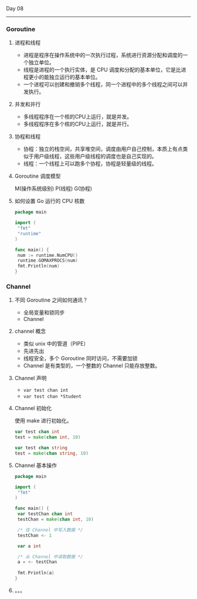 Day 08

---

### Goroutine

1. 进程和线程

   - 进程是程序在操作系统中的一次执行过程，系统进行资源分配和调度的一个独立单位。
   - 线程是进程的一个执行实体，是 CPU 调度和分配的基本单位，它是比进程更小的能独立运行的基本单位。
   - 一个进程可以创建和撤销多个线程，同一个进程中的多个线程之间可以并发执行。

2. 并发和并行

   - 多线程程序在一个核的CPU上运行，就是并发。
   - 多线程程序在多个核的CPU上运行，就是并行。

3. 协程和线程

   - 协程：独立的栈空间，共享堆空间，调度由用户自己控制，本质上有点类似于用户级线程，这些用户级线程的调度也是自己实现的。
   - 线程：一个线程上可以跑多个协程，协程是轻量级的线程。

4. Goroutine 调度模型

   M(操作系统级别) P(线程) G(协程)

5. 如何设置 Go 运行的 CPU 核数

   ```go
   package main
   
   import (
   	"fmt"
   	"runtime"
   )
   
   func main() {
   	num := runtime.NumCPU()
   	runtime.GOMAXPROCS(num)
   	fmt.Println(num)
   }
   ```



### Channel

1. 不同 Goroutine 之间如何通讯？

   - 全局变量和锁同步
   - Channel

2. channel 概念

   - 类似 unix 中的管道（PIPE）
   - 先进先出
   - 线程安全，多个 Goroutine 同时访问，不需要加锁
   - Channel 是有类型的，一个整数的 Channel 只能存放整数。

3. Channel 声明

   - `var test chan int`
   - `var test chan *Student`

4. Channel 初始化

   使用 make 进行初始化。

   ```go
   var test chan int
   test = make(chan int, 10)
   ```

   ```go
   var test chan string
   test = make(chan string, 10)
   ```

5. Channel 基本操作

   ```go
   package main
   
   import (
   	"fmt"
   )
   
   func main() {
   	var testChan chan int
   	testChan = make(chan int, 10)
   
   	/* 往 Channel 中写入数据 */
   	testChan <- 1
   
   	var a int
   
   	/* 从 Channel 中读取数据 */
   	a = <- testChan
   	
   	fmt.Println(a)
   }
   ```

6. 。。。